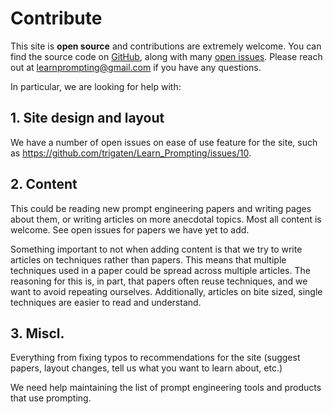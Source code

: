 # Contribute

This site is **open source** and contributions are extremely welcome. 
You can find the source code on [GitHub](https://github.com/trigaten/Learn_Prompting),
along with many [open issues](https://github.com/trigaten/Learn_Prompting/issues). 
Please reach out at learnprompting@gmail.com if you have any questions.

In particular, we are looking for help with:

## 1. Site design and layout

We have a number of open issues on ease of use feature for the site, such as https://github.com/trigaten/Learn_Prompting/issues/10.

## 2. Content

This could be reading new prompt engineering papers and writing pages about them,
or writing articles on more anecdotal topics. Most all content is welcome. See open
issues for papers we have yet to add.

Something important to not when adding content is that we try to write articles 
on techniques rather than papers. This means that multiple techniques used in a paper
could be spread across multiple articles. The reasoning for this is, in part, that
papers often reuse techniques, and we want to avoid repeating ourselves. Additionally,
articles on bite sized, single techniques are easier to read and understand.

## 3. Miscl.

Everything from fixing typos to recommendations for the site (suggest papers, 
layout changes, tell us what you want to learn about, etc.)

We need help maintaining the list of prompt engineering tools and products that use prompting.